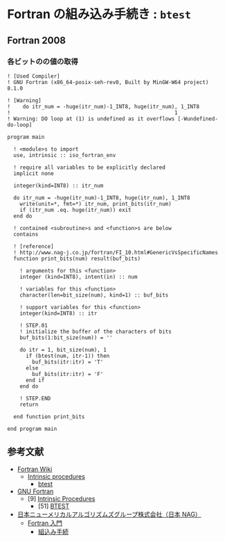 # Fortran の組み込み手続き : `btest` #

## Fortran 2008 ##

### 各ビットのの値の取得 ###

```Fortran
! [Used Compiler]
! GNU Fortran (x86_64-posix-seh-rev0, Built by MinGW-W64 project) 8.1.0

! [Warning]
!    do itr_num = -huge(itr_num)-1_INT8, huge(itr_num), 1_INT8
!                                                     1
! Warning: DO loop at (1) is undefined as it overflows [-Wundefined-do-loop]

program main

  ! <module>s to import
  use, intrinsic :: iso_fortran_env

  ! require all variables to be explicitly declared
  implicit none

  integer(kind=INT8) :: itr_num

  do itr_num = -huge(itr_num)-1_INT8, huge(itr_num), 1_INT8
    write(unit=*, fmt=*) itr_num, print_bits(itr_num)
    if (itr_num .eq. huge(itr_num)) exit
  end do

  ! contained <subroutine>s and <function>s are below
  contains

  ! [reference]
  ! http://www.nag-j.co.jp/fortran/FI_10.html#GenericVsSpecificNames
  function print_bits(num) result(buf_bits)

    ! arguments for this <function>
    integer (kind=INT8), intent(in) :: num

    ! variables for this <function>
    character(len=bit_size(num), kind=1) :: buf_bits

    ! support variables for this <function>
    integer(kind=INT8) :: itr

    ! STEP.01
    ! initialize the buffer of the characters of bits
    buf_bits(1:bit_size(num)) = ''

    do itr = 1, bit_size(num), 1
      if (btest(num, itr-1)) then
        buf_bits(itr:itr) = 'T'
      else
        buf_bits(itr:itr) = 'F'
      end if
    end do

    ! STEP.END
    return

  end function print_bits

end program main
```

## 参考文献 ##

* [Fortran Wiki](http://fortranwiki.org/fortran/show/HomePage)
  * [Intrinsic procedures](http://fortranwiki.org/fortran/show/Intrinsic+procedures)
    * [btest](http://fortranwiki.org/fortran/show/btest)
* [GNU Fortran](https://gcc.gnu.org/onlinedocs/gfortran/index.html#Top)
  * \[9\] [Intrinsic Procedures](https://gcc.gnu.org/onlinedocs/gfortran/Intrinsic-Procedures.html#Intrinsic-Procedures)
    * \[51\] [BTEST](https://gcc.gnu.org/onlinedocs/gfortran/BTEST.html#BTEST)
* [日本ニューメリカルアルゴリズムズグループ株式会社（日本 NAG）](http://www.nag-j.co.jp/index.htm)
  * [Fortran 入門](http://www.nag-j.co.jp/fortran/index.html)
      * [組込み手続](http://www.nag-j.co.jp/fortran/FI_10.html#_10)
